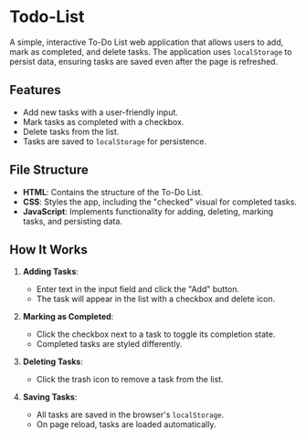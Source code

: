 # Todo-List

A simple, interactive To-Do List web application that allows users to add, mark as completed, and delete tasks. The application uses `localStorage` to persist data, ensuring tasks are saved even after the page is refreshed.

## Features

- Add new tasks with a user-friendly input.
- Mark tasks as completed with a checkbox.
- Delete tasks from the list.
- Tasks are saved to `localStorage` for persistence.

## File Structure

- **HTML**: Contains the structure of the To-Do List.
- **CSS**: Styles the app, including the "checked" visual for completed tasks.
- **JavaScript**: Implements functionality for adding, deleting, marking tasks, and persisting data.

## How It Works

1. **Adding Tasks**:
   - Enter text in the input field and click the "Add" button.
   - The task will appear in the list with a checkbox and delete icon.

2. **Marking as Completed**:
   - Click the checkbox next to a task to toggle its completion state.
   - Completed tasks are styled differently.

3. **Deleting Tasks**:
   - Click the trash icon to remove a task from the list.

4. **Saving Tasks**:
   - All tasks are saved in the browser's `localStorage`.
   - On page reload, tasks are loaded automatically.
